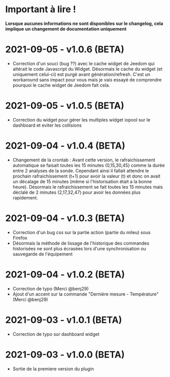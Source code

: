 # Important à lire !

__Lorsque aucunes informations ne sont disponibles sur le changelog, cela implique un changement de documentation uniquement__

# 2021-09-05 - v1.0.6 (BETA)

- Correction d'un souci (bug ??) avec le cache widget de Jeedom qui altérait le code Javascript du Widget. Désormais le cache du widget (et uniquement celui-ci) est purgé avant génération/refresh. C'est un workaround sans impact pour vous mais je vais essayé de comprendre pourquoi le cache widget de Jeedom fait cela.
# 2021-09-05 - v1.0.5 (BETA)

- Correction du widget pour gérer les multiples widget iopool sur le dashboard et eviter les collisions
# 2021-09-04 - v1.0.4 (BETA)

- Changement de la crontab : Avant cette version, le rafraichissement automatique se faisait toutes les 15 minutes (0,15,30,45) comme la durée entre 2 analyses de la sonde. Cependant ainsi il fallait attendre le prochain rafraichissement (t+1) pour avoir la valeur (t) et donc on avait un décalage de 15 minutes (même si l'historisation était a la bonne heure). Désormais le rafraichissement se fait toutes les 15 minutes mais déclalé de 2 minutes (2,17,32,47) pour avoir les données plus rapidement.
# 2021-09-04 - v1.0.3 (BETA)

- Correction d'un bug css sur la partie action (partie du mileu) sous Firefox
- Désormais la méthode de lissage de l'historique des commandes historisées ne sont plus écrasées lors d'une synchronisation ou sauvegarde de l'équipement
# 2021-09-04 - v1.0.2 (BETA)

- Correction de typo (Merci @benj29)
- Ajout d'un accent sur la commande "Dernière mesure - Température" (Merci @benj29)
# 2021-09-03 - v1.0.1 (BETA)

- Correction de typo sur dashboard widget
# 2021-09-03 - v1.0.0 (BETA)

- Sortie de la premiere version du plugin